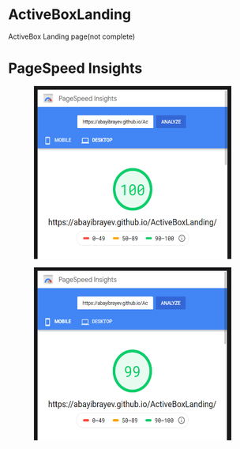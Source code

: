 # ActiveBoxLanding
ActiveBox Landing page(not complete)

# PageSpeed Insights
<p align="center">
  <img width="400" height="350" alt="page-speed" src="screenshots/screenshot-1.PNG">
</p>

<p align="center">
  <img width="400" height="350" alt="page-speed" src="screenshots/screenshot-2.PNG">  
</p>
